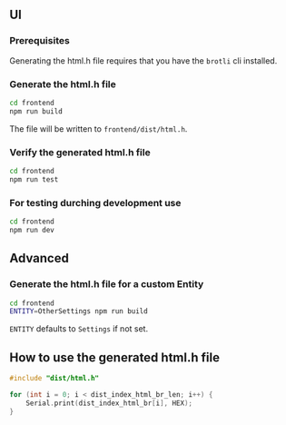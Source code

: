 ## UI

### Prerequisites
Generating the html.h file requires that you have the `brotli` cli installed.

### Generate the html.h file

```bash
cd frontend
npm run build
```

The file will be written to `frontend/dist/html.h`.

### Verify the generated html.h file

```bash
cd frontend
npm run test
```

### For testing durching development use

```bash
cd frontend
npm run dev
```


## Advanced


### Generate the html.h file for a custom Entity

```bash
cd frontend
ENTITY=OtherSettings npm run build
```

`ENTITY` defaults to `Settings` if not set.

## How to use the generated html.h file

```C++
#include "dist/html.h"

for (int i = 0; i < dist_index_html_br_len; i++) {
    Serial.print(dist_index_html_br[i], HEX);
}
```
